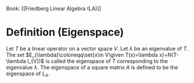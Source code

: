 Book: [[Friedberg Linear Algebra (LA)]]
# Definition (Eigenspace)
Let $T$ be a linear operator on a vector space $V$.
Let $\lambda$ be an eigenvalue of $T$.
The set $E_{\lambda}\coloneqq\set{x\in V\given T(x)=\lambda x}=N(T-\lambda I_{V})$ is called the eigenspace of $T$ corresponding to the eigenvalue $\lambda$.
The eigenspace of a square matrix $A$ is defined to be the eigenspace of $L_{A}$.